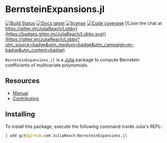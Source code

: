 # BernsteinExpansions.jl

[![Build Status](https://github.com/JuliaReach/BernsteinExpansions.jl/actions/workflows/ci.yml/badge.svg?branch=master)](https://github.com/JuliaReach/BernsteinExpansions.jl/actions/workflows/ci.yml?query=branch%3Amaster)
[![Docs latest](https://img.shields.io/badge/docs-latest-blue.svg)](http://juliareach.github.io/BernsteinExpansions.jl/latest/)
[![license](https://img.shields.io/github/license/mashape/apistatus.svg?maxAge=2592000)](https://github.com/JuliaReach/BernsteinExpansions.jl/blob/master/LICENSE)
[![Code coverage](http://codecov.io/github/JuliaReach/BernsteinExpansions.jl/coverage.svg?branch=master)](https://codecov.io/github/JuliaReach/BernsteinExpansions.jl?branch=master)
[![Join the chat at https://gitter.im/JuliaReach/Lobby](https://badges.gitter.im/JuliaReach/Lobby.svg)](https://gitter.im/JuliaReach/Lobby?utm_source=badge&utm_medium=badge&utm_campaign=pr-badge&utm_content=badge)

`BernsteinExpansions.jl` is a [Julia](http://julialang.org) package to compute
Bernstein coefficients of multivariate polynomials.

## Resources

- [Manual](http://juliareach.github.io/BernsteinExpansions.jl/latest/)
- [Contributing](https://juliareach.github.io/BernsteinExpansions.jl/latest/about.html#Contributing-1)

## Installing

To install this package, execute the following command inside Julia's REPL:

```julia
] add git@github.com:JuliaReach/BernsteinExpansions.jl
```
